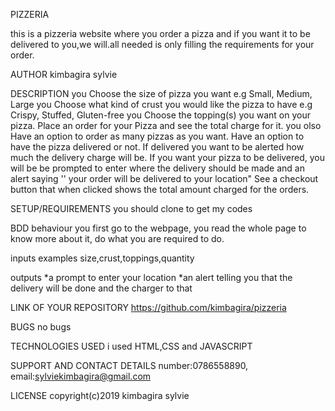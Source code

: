 PIZZERIA

this is a pizzeria website where you order a pizza and if you want it to be delivered to you,we will.all needed is only filling the requirements for your order.

AUTHOR
kimbagira sylvie

DESCRIPTION
you Choose the size of pizza you want e.g Small, Medium, Large
you Choose what kind of crust you would like the pizza to have e.g Crispy, Stuffed, Gluten-free
you Choose the topping(s) you want on your pizza.
Place an order for your Pizza and see the total charge for it.
 you olso Have an option to order as many pizzas as you want.
Have an option to have the pizza delivered or not.  If delivered you want to be alerted how much the delivery charge will be.
If you want your pizza to be delivered, you will be be prompted to enter where the delivery should be made and an alert saying '' your order will be delivered to your location"
See a checkout button that when clicked shows the total amount charged for the orders.

SETUP/REQUIREMENTS
you should clone to get my codes

BDD
behaviour
you first go to the webpage, you read the whole page to know more about it, do what you are required to do.

inputs examples
size,crust,toppings,quantity

outputs
*a prompt to enter your location
*an alert telling you that the delivery will be done and the charger to that

LINK OF YOUR REPOSITORY
https://github.com/kimbagira/pizzeria

BUGS
no bugs

TECHNOLOGIES USED
i used HTML,CSS and JAVASCRIPT

SUPPORT AND CONTACT DETAILS
number:0786558890, email:sylviekimbagira@gmail.com

LICENSE
copyright(c)2019 kimbagira  sylvie

